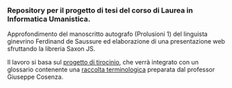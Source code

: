 ### Repository per il progetto di tesi del corso di Laurea in Informatica Umanistica.

Approfondimento del manoscritto autografo (Prolusioni 1) del linguista ginevrino Ferdinand de Saussure ed elaborazione di una presentazione web sfruttando la libreria Saxon JS. 

Il lavoro si basa sul [progetto di tirocinio](https://github.com/agnesecam/FdS_tirocinio), che  verrà integrato con un glossario contenente una [raccolta terminologica](https://www.cercleferdinanddesaussure.org/ressources-electroniques/#4) preparata dal professor Giuseppe Cosenza.